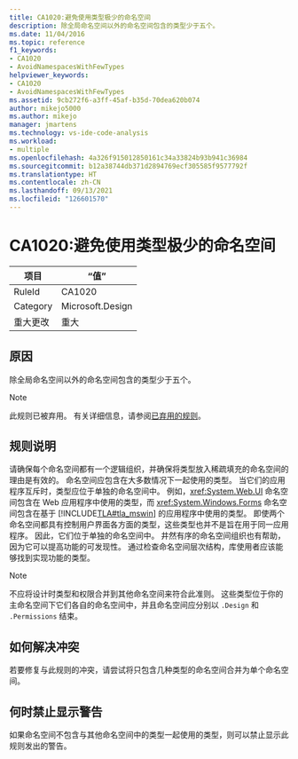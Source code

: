 ```yaml
---
title: CA1020:避免使用类型极少的命名空间
description: 除全局命名空间以外的命名空间包含的类型少于五个。
ms.date: 11/04/2016
ms.topic: reference
f1_keywords:
- CA1020
- AvoidNamespacesWithFewTypes
helpviewer_keywords:
- CA1020
- AvoidNamespacesWithFewTypes
ms.assetid: 9cb272f6-a3ff-45af-b35d-70dea620b074
author: mikejo5000
ms.author: mikejo
manager: jmartens
ms.technology: vs-ide-code-analysis
ms.workload:
- multiple
ms.openlocfilehash: 4a326f915012850161c34a33824b93b941c36984
ms.sourcegitcommit: b12a38744db371d2894769ecf305585f9577792f
ms.translationtype: HT
ms.contentlocale: zh-CN
ms.lasthandoff: 09/13/2021
ms.locfileid: "126601570"
---
```

# <a name="ca1020-avoid-namespaces-with-few-types"></a>CA1020:避免使用类型极少的命名空间

|项目|“值”|
|-|-|
|RuleId|CA1020|
|Category|Microsoft.Design|
|重大更改|重大|

## <a name="cause"></a>原因

除全局命名空间以外的命名空间包含的类型少于五个。

> [!NOTE]
> 此规则已被弃用。 有关详细信息，请参阅[已弃用的规则](fxcop-unported-deprecated-rules.md)。

## <a name="rule-description"></a>规则说明

请确保每个命名空间都有一个逻辑组织，并确保将类型放入稀疏填充的命名空间的理由是有效的。 命名空间应包含在大多数情况下一起使用的类型。 当它们的应用程序互斥时，类型应位于单独的命名空间中。 例如，<xref:System.Web.UI> 命名空间包含在 Web 应用程序中使用的类型，而 <xref:System.Windows.Forms> 命名空间包含在基于 [!INCLUDE[TLA#tla_mswin](../code-quality/includes/tlasharptla_mswin_md.md)] 的应用程序中使用的类型。 即使两个命名空间都具有控制用户界面各方面的类型，这些类型也并不是旨在用于同一应用程序。 因此，它们位于单独的命名空间中。 井然有序的命名空间组织也有帮助，因为它可以提高功能的可发现性。 通过检查命名空间层次结构，库使用者应该能够找到实现功能的类型。

> [!NOTE]
> 不应将设计时类型和权限合并到其他命名空间来符合此准则。 这些类型位于你的主命名空间下它们各自的命名空间中，并且命名空间应分别以 `.Design` 和 `.Permissions` 结束。

## <a name="how-to-fix-violations"></a>如何解决冲突

若要修复与此规则的冲突，请尝试将只包含几种类型的命名空间合并为单个命名空间。

## <a name="when-to-suppress-warnings"></a>何时禁止显示警告

如果命名空间不包含与其他命名空间中的类型一起使用的类型，则可以禁止显示此规则发出的警告。
